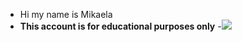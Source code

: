 - Hi my name is Mikaela
- **This account is for educational purposes only**
-![]( https://tenor.com/kxl6DVkZXQW.gif)
